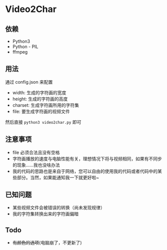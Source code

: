 # Video2Char


## 依赖

- Python3
- Python - PIL
- ffmpeg


## 用法

通过 config.json 来配置

- width: 生成的字符画的宽度
- height: 生成的字符画的高度
- charset: 生成字符画所用的字符集
- file: 要生成字符画的视频文件

然后直接 ``` python3 video2char.py ``` 即可


## 注意事项

- file 必须合法且没有空格
- 字符画播放的速度与电脑性能有关，理想情况下将与视频相同，如果有不同步的现象……我也没啥办法
- 我的代码的思路也是来自于网络，您可以自由的使用我的代码或者代码中的某些部分。当然，如果能通知我一下就更好啦~


## 已知问题

- 某些视频文件会被错误的转换（尚未发现规律）
- 我的字符集转换出来的字符画偏暗


## Todo

- <del>有颜色的选项</del>(电脑崩了，不更新了)
